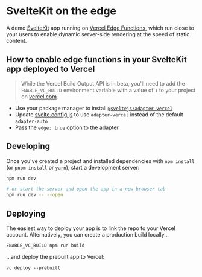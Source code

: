 # SvelteKit on the edge

A demo [SvelteKit](https://kit.svelte.dev) app running on [Vercel Edge Functions](https://vercel.com/features/edge-functions), which run close to your users to enable dynamic server-side rendering at the speed of static content.

## How to enable edge functions in your SvelteKit app deployed to Vercel

> While the Vercel Build Output API is in beta, you'll need to add the `ENABLE_VC_BUILD` environment variable with a value of `1` to your project on [vercel.com](https://vercel.com). 
- Use your package manager to install [`@sveltejs/adapter-vercel`](https://github.com/sveltejs/kit/tree/master/packages/adapter-vercel)
- Update [svelte.config.js](/svelte.config.js) to use `adapter-vercel` instead of the default `adapter-auto`
- Pass the `edge: true` option to the adapter




## Developing

Once you've created a project and installed dependencies with `npm install` (or `pnpm install` or `yarn`), start a development server:

```bash
npm run dev

# or start the server and open the app in a new browser tab
npm run dev -- --open
```

## Deploying

The easiest way to deploy your app is to link the repo to your Vercel account. Alternatively, you can create a production build locally...

```
ENABLE_VC_BUILD npm run build
```

...and deploy the prebuilt app to Vercel:

```
vc deploy --prebuilt
```
